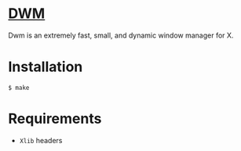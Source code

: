 # [DWM](https://dwm.suckless.org)
Dwm is an extremely fast, small, and dynamic window manager for X.

# Installation
```console
$ make
```

# Requirements
- `Xlib` headers
